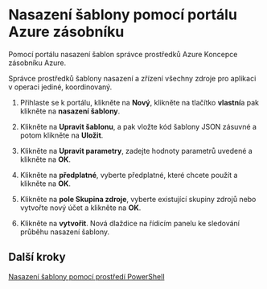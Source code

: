 <properties
    pageTitle="Nasazení šablony pomocí portálu ve vrstvě Azure | Microsoft Azure"
    description="Naučte se používat portál Azure zásobníku nasazení šablony."
    services="azure-stack"
    documentationCenter=""
    authors="HeathL17"
    manager="byronr"
    editor=""/>

<tags
    ms.service="azure-stack"
    ms.workload="na"
    ms.tgt_pltfrm="na"
    ms.devlang="na"
    ms.topic="article"
    ms.date="09/26/2016"
    ms.author="helaw"/>

# <a name="deploy-templates-using-the-azure-stack-portal"></a>Nasazení šablony pomocí portálu Azure zásobníku

Pomocí portálu nasazení šablon správce prostředků Azure Koncepce zásobníku Azure.

Správce prostředků šablony nasazení a zřízení všechny zdroje pro aplikaci v operaci jediné, koordinovaný.

1.  Přihlaste se k portálu, klikněte na **Nový**, klikněte na tlačítko **vlastní**a pak klikněte na **nasazení šablony**.

2.  Klikněte na **Upravit šablonu**, a pak vložte kód šablony JSON zásuvné a potom klikněte na **Uložit**.

3.  Klikněte na **Upravit parametry**, zadejte hodnoty parametrů uvedené a klikněte na **OK**.

4.  Klikněte na **předplatné**, vyberte předplatné, které chcete použít a klikněte na **OK**.

5.  Klikněte na **pole Skupina zdroje**, vyberte existující skupiny zdrojů nebo vytvořte nový účet a klikněte na **OK**.

6.  Klikněte na **vytvořit**. Nová dlaždice na řídicím panelu ke sledování průběhu nasazení šablony.

## <a name="next-steps"></a>Další kroky

[Nasazení šablony pomocí prostředí PowerShell](azure-stack-deploy-template-powershell.md)
